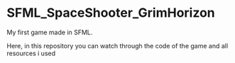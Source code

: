 # SFML_SpaceShooter_GrimHorizon
My first game made in SFML.

Here, in this repository you can watch through the code of the game and all resources i used
